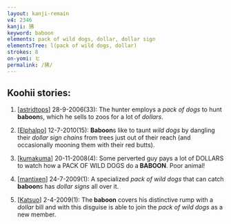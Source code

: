 ```yaml
---
layout: kanji-remain
v4: 2346
kanji: 狒
keyword: baboon
elements: pack of wild dogs, dollar, dollar sign
elementsTree: l(pack of wild dogs, dollar)
strokes: 8
on-yomi: ヒ
permalink: /狒/
---
```


## Koohii stories: 

1) [<a href="http://kanji.koohii.com/profile/astridtops">astridtops</a>] 28-9-2006(33): The hunter employs a <em>pack of dogs</em> to hunt<strong> baboon</strong>s, which he sells to zoos for a lot of <em>dollars</em>.

2) [<a href="http://kanji.koohii.com/profile/Elphalpo">Elphalpo</a>] 12-7-2010(15): <strong>Baboon</strong>s like to taunt <em>wild dogs</em> by dangling their <em>dollar sign chains</em> from trees just out of their reach (and occasionally mooning them with their red butts).

3) [<a href="http://kanji.koohii.com/profile/kumakuma">kumakuma</a>] 20-11-2008(4): Some perverted guy pays a lot of DOLLARS to watch how a PACK OF WILD DOGS do a<strong> BABOON</strong>. Poor animal!

4) [<a href="http://kanji.koohii.com/profile/mantixen">mantixen</a>] 24-7-2009(1): A specialized <em>pack of wild dogs</em> that can catch<strong> baboon</strong>s has <em>dollar signs</em> all over it.

5) [<a href="http://kanji.koohii.com/profile/Katsuo">Katsuo</a>] 2-4-2009(1): The<strong> baboon</strong> covers his distinctive rump with a <em>dollar</em> bill and with this disguise is able to join the <em>pack of wild dogs</em> as a new member.

